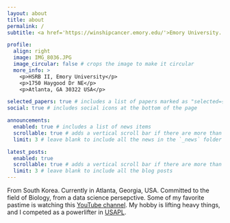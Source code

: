 ```yaml
---
layout: about
title: about
permalink: /
subtitle: <a href='https://winshipcancer.emory.edu/'>Emory University. Atlanta.

profile:
  align: right
  image: IMG_8036.JPG
  image_circular: false # crops the image to make it circular
  more_info: >
    <p>HSRB II, Emory University</p>
    <p>1750 Haygood Dr NE</p>
    <p>Atlanta, GA 30322 USA</p>

selected_papers: true # includes a list of papers marked as "selected={true}"
social: true # includes social icons at the bottom of the page

announcements:
  enabled: true # includes a list of news items
  scrollable: true # adds a vertical scroll bar if there are more than 3 news items
  limit: 3 # leave blank to include all the news in the `_news` folder

latest_posts:
  enabled: true
  scrollable: true # adds a vertical scroll bar if there are more than 3 new posts items
  limit: 3 # leave blank to include all the blog posts
---
```


From South Korea. Currently in Atlanta, Georgia, USA. Committed to the field of Biology, from a data science persepctive. Some of my favorite pastime is watching this [YouTube channel](https://www.youtube.com/@samdaejang_official). My hobby is lifting heavy things, and I competed as a powerlifter in [USAPL](https://www.openpowerlifting.org/u/kernyupark).
